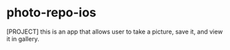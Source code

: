 # photo-repo-ios
[PROJECT] this is an app that allows user to take a picture, save it, and view it in gallery.
